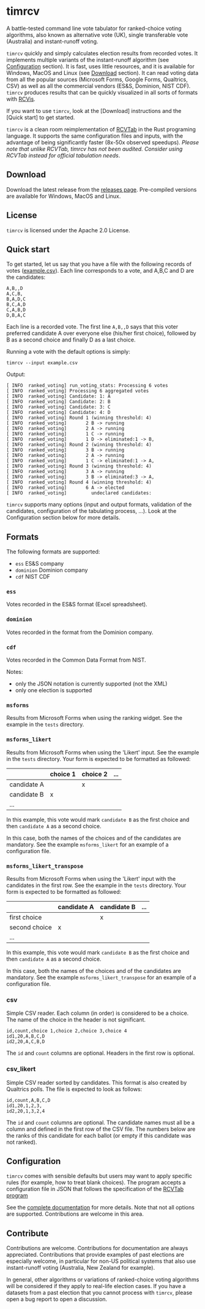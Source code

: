 # timrcv

A battle-tested command line vote tabulator for ranked-choice voting algorithms, also known as alternative vote (UK), single transferable vote (Australia) and instant-runoff voting.

`timrcv` quickly and simply calculates election results from recorded votes. It implements multiple variants of the instant-runoff algorithm (see [Configuration](#configuration) section). It is fast, uses little resources, and it is available for Windows, MacOS and Linux (see [Download](#download) section). It can read voting data from all the popular sources (Microsoft Forms, Google Forms, Qualtrics, CSV) as well as all the commercial vendors (ES&S, Dominion, NIST CDF). `timrcv` produces results that can be quickly visualized in all sorts of formats with [RCVis](www.rcvis.com).

If you want to use `timrcv`, look at the [Download] instructions and the [Quick start] to get started.

`timrcv` is a clean room reimplementation of [RCVTab](https://www.rcvresources.org/rctab) in the Rust programing language. It supports the same configuration files and inputs, with the advantage of being significantly faster (8x-50x observed speedups). *Please note that unlike RCVTab, timrcv has not been audited. Consider using RCVTab instead for official tabulation needs*.

## Download

Download the latest release from the [releases page](https://github.com/tjhunter/timrcv/releases). Pre-compiled versions are available for Windows, MacOS and Linux.

## License

`timrcv` is licensed under the Apache 2.0 License.

## Quick start

To get started, let us say that you have a file with the following records of votes ([example.csv](https://github.com/tjhunter/timrcv/raw/main/tests/csv_simple_2/example.csv)). Each line corresponds to a vote, and A,B,C and D are the candidates:

```
A,B,,D
A,C,B,
B,A,D,C
B,C,A,D
C,A,B,D
D,B,A,C
```
Each line is a recorded vote. The first line `A,B,,D` says that this voter preferred candidate A over everyone else (his/her first choice), followed by B as a second choice and finally D as a last choice.

Running a vote with the default options is simply:

```
timrcv --input example.csv
```

Output:

```
[ INFO  ranked_voting] run_voting_stats: Processing 6 votes
[ INFO  ranked_voting] Processing 6 aggregated votes
[ INFO  ranked_voting] Candidate: 1: A
[ INFO  ranked_voting] Candidate: 2: B
[ INFO  ranked_voting] Candidate: 3: C
[ INFO  ranked_voting] Candidate: 4: D
[ INFO  ranked_voting] Round 1 (winning threshold: 4)
[ INFO  ranked_voting]       2 B -> running
[ INFO  ranked_voting]       2 A -> running
[ INFO  ranked_voting]       1 C -> running
[ INFO  ranked_voting]       1 D -> eliminated:1 -> B, 
[ INFO  ranked_voting] Round 2 (winning threshold: 4)
[ INFO  ranked_voting]       3 B -> running
[ INFO  ranked_voting]       2 A -> running
[ INFO  ranked_voting]       1 C -> eliminated:1 -> A, 
[ INFO  ranked_voting] Round 3 (winning threshold: 4)
[ INFO  ranked_voting]       3 A -> running
[ INFO  ranked_voting]       3 B -> eliminated:3 -> A, 
[ INFO  ranked_voting] Round 4 (winning threshold: 4)
[ INFO  ranked_voting]       6 A -> elected
[ INFO  ranked_voting]         undeclared candidates: 
```

`timrcv` supports many options (input and output formats, validation of the candidates, configuration of the tabulating process, ...). Look at the Configuration section below for more details.

## Formats

The following formats are supported:
* `ess` ES&S company
* `dominion` Dominion company
* `cdf` NIST CDF

### `ess`

Votes recorded in the ES&S format (Excel spreadsheet).

### `dominion`

Votes recorded in the format from the Dominion company.

### `cdf`

Votes recorded in the Common Data Format from NIST.

Notes:
- only the JSON notation is currently supported (not the XML)
- only one election is supported

### `msforms`

Results from Microsoft Forms when using the ranking widget. See the example in the `tests` directory.

### `msforms_likert`

Results from Microsoft Forms when using the 'Likert' input. See the example in the `tests` directory. Your form is expected to be formatted as followed:


|             | choice 1 | choice 2 | ... |
|-------------|----------|----------|-----|
| candidate A |          | x        |     |
| candidate B | x        |          |     |
| ...         |          |          |     |

In this example, this vote would mark `candidate B` as the first choice and then `candidate A` as a second choice.

In this case, both the names of the choices and of the candidates are mandatory. See the example `msforms_likert` for an example of a configuration file.

### `msforms_likert_transpose`

Results from Microsoft Forms when using the 'Likert' input with the candidates in the first row. See the example in the `tests` directory. Your form is expected to be formatted as followed:

|               | candidate A | candidate B | ... |
|---------------|-------------|-------------|-----|
| first choice  |             | x           |     |
| second choice | x           |             |     |
| ...           |             |             |     |

In this example, this vote would mark `candidate B` as the first choice and then `candidate A` as a second choice.

In this case, both the names of the choices and of the candidates are mandatory. See the example `msforms_likert_transpose` for an example of a configuration file.

### csv

Simple CSV reader. Each column (in order) is considered to be a choice. The name of the choice in the header is not significant.

```
id,count,choice 1,choice 2,choice 3,choice 4
id1,20,A,B,C,D
id2,20,A,C,B,D
```

The `id` and `count` columns are optional. Headers in the first row is optional.

### csv_likert

Simple CSV reader sorted by candidates. This format is also created by Qualtrics polls. The file is expected to look as follows:

```
id,count,A,B,C,D
id1,20,1,2,3,
id2,20,1,3,2,4
```

The `id` and `count` columns are optional. The candidate names must all be a column and defined in the first row of the CSV file. The numbers below are the ranks of this candidate for each ballot (or empty if this candidate was not ranked).

## Configuration

`timrcv` comes with sensible defaults but users may want to apply specific rules (for example, how to treat blank choices). The program accepts a configuration file in JSON that follows the specification of the [RCVTab program]()

See the [complete documentation](https://github.com/BrightSpots/rcv/blob/develop/config_file_documentation.txt) for more details. Note that not all options are supported. Contributions are welcome in this area.

## Contribute

Contributions are welcome. Contributions for documentation are always appreciated. Contributions that provide examples of past elections are especially welcome, in particular for non-US political systems that also use instant-runoff voting (Australia, New Zealand for example).

In general, other algorithms or variations of ranked-choice voting algorithms will be considered if they apply to real-life election cases. If you have a datasets from a past election that you cannot process with `timrcv`, please open a bug report to open a discussion.


